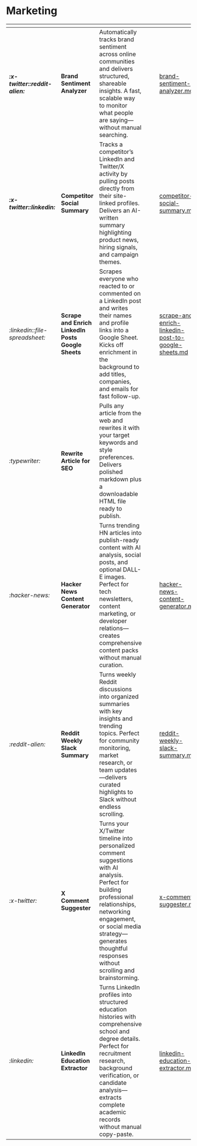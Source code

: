 # Marketing

<table data-view="cards"><thead><tr><th></th><th></th><th></th><th data-hidden data-card-cover data-type="files"></th><th data-hidden></th><th data-hidden data-card-target data-type="content-ref"></th></tr></thead><tbody><tr><td><h4><i class="fa-x-twitter">:x-twitter:</i><i class="fa-reddit-alien">:reddit-alien:</i>         </h4></td><td><strong>Brand Sentiment Analyzer</strong></td><td>Automatically tracks brand sentiment across online communities and delivers structured, shareable insights. A fast, scalable way to monitor what people are saying—without manual searching.</td><td></td><td></td><td><a href="templates/brand-sentiment-analyzer.md">brand-sentiment-analyzer.md</a></td></tr><tr><td><h4><i class="fa-x-twitter">:x-twitter:</i><i class="fa-linkedin">:linkedin:</i></h4></td><td><strong>Competitor Social Summary</strong></td><td>Tracks a competitor’s LinkedIn and Twitter/X activity by pulling posts directly from their site-linked profiles. Delivers an AI-written summary highlighting product news, hiring signals, and campaign themes.</td><td></td><td></td><td><a href="templates/competitor-social-summary.md">competitor-social-summary.md</a></td></tr><tr><td><i class="fa-linkedin">:linkedin:</i><i class="fa-file-spreadsheet">:file-spreadsheet:</i></td><td><strong>Scrape and Enrich LinkedIn Posts Google Sheets</strong></td><td>Scrapes everyone who reacted to or commented on a LinkedIn post and writes their names and profile links into a Google Sheet. Kicks off enrichment in the background to add titles, companies, and emails for fast follow-up.</td><td></td><td></td><td><a href="templates/scrape-and-enrich-linkedin-post-to-google-sheets.md">scrape-and-enrich-linkedin-post-to-google-sheets.md</a></td></tr><tr><td><i class="fa-typewriter">:typewriter:</i></td><td><strong>Rewrite Article for SEO</strong></td><td>Pulls any article from the web and rewrites it with your target keywords and style preferences. Delivers polished markdown plus a downloadable HTML file ready to publish.</td><td></td><td></td><td></td></tr><tr><td><i class="fa-hacker-news">:hacker-news:</i></td><td><strong>Hacker News Content Generator</strong></td><td>Turns trending HN articles into publish-ready content with AI analysis, social posts, and optional DALL-E images. Perfect for tech newsletters, content marketing, or developer relations—creates comprehensive content packs without manual curation.</td><td></td><td></td><td><a href="templates/hacker-news-content-generator.md">hacker-news-content-generator.md</a></td></tr><tr><td><i class="fa-reddit-alien">:reddit-alien:</i></td><td><strong>Reddit Weekly Slack Summary</strong></td><td>Turns weekly Reddit discussions into organized summaries with key insights and trending topics. Perfect for community monitoring, market research, or team updates—delivers curated highlights to Slack without endless scrolling.</td><td></td><td></td><td><a href="templates/reddit-weekly-slack-summary.md">reddit-weekly-slack-summary.md</a></td></tr><tr><td><i class="fa-x-twitter">:x-twitter:</i></td><td><strong>X Comment Suggester</strong></td><td>Turns your X/Twitter timeline into personalized comment suggestions with AI analysis. Perfect for building professional relationships, networking engagement, or social media strategy—generates thoughtful responses without scrolling and brainstorming.</td><td></td><td></td><td><a href="templates/x-comment-suggester.md">x-comment-suggester.md</a></td></tr><tr><td><i class="fa-linkedin">:linkedin:</i></td><td><strong>LinkedIn Education Extractor</strong></td><td>Turns LinkedIn profiles into structured education histories with comprehensive school and degree details. Perfect for recruitment research, background verification, or candidate analysis—extracts complete academic records without manual copy-paste.</td><td></td><td></td><td><a href="templates/linkedin-education-extractor.md">linkedin-education-extractor.md</a></td></tr></tbody></table>
